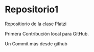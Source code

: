 # Repositorio1

Repositiorio de la clase Platzi

Primera Contribución local para GitHub.

Un Commit más desde github
